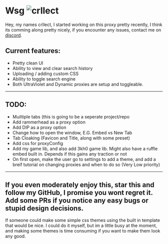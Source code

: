 # **__Wsg__**  <img src="https://komarev.com/ghpvc/?username=crllect&color=e70052&style=for-the-badge&label=Bugs+In+My+Code" alt="crllect" />
<!-- used colors: 24410c, e70052, 25252a, 141414, ce244c -->
Hey, my names crllect, I started working on this proxy pretty recently, I think its comming along pretty nicely, if you encounter any issues, contact me on [discord](https://discord.com/users/713488984596021291).

## Current features:
 - Pretty clean UI
 - Ability to view and clear search history
 - Uploading / adding custom CSS
 - Ability to toggle search engine
 - Both UltraViolet and Dynamic proxies are setup and toggleable.
---
## TODO:
 - Muiltiple tabs (this is going to be a seperate project/repo
 - Add rammerhead as a proxy option
 - Add DIP as a proxy option
 - Change how to open the window, E.G. Embed vs New Tab
 - Tab Cloaking (Favicon and Title, along with some preset)
 - Add css for proxyConfig
 - Add my game lib, and also add 3kh0 game lib. Might also have a ruffle embed built in. Depends if this gains any traction or not
 - On first open, make the user go to settings to add a theme, and add a breif tutorial on changing proxies and when to do so (Very Low priority)
---
If you even moderately enjoy this, star this and follow my GitHub, I promise you wont regret it.
Add some PRs if you notice any easy bugs or stupid design decisions.
---
If someone could make some simple css themes using the built in template that would be nice. I could do it myself, but im a little busy at the moment, and making some themes is time consuming if you want to make them look any good.
